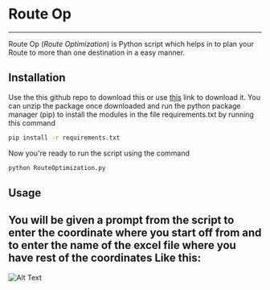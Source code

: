 # Route Op
***
Route Op (_Route Optimization_) is Python script which helps in to plan your Route to more than one destination in a easy manner.

## Installation
Use the this github repo to download this or use [this](https://github.com/Anonymous390/MapTest "Route Optimization") link to download it. You can unzip the package once downloaded and run the python package manager (pip) to install the modules in the file requirements.txt by running this command
```bash
pip install -r requirements.txt
```
Now you're ready to run the script using the command
```bash
python RouteOptimization.py
```

## Usage
You will be given a prompt from the script to enter the coordinate where you start off from and to enter the name of the excel file where you have rest of the coordinates
Like this:
---
![Alt Text](https://media.giphy.com/media/vFKqnCdLPNOKc/giphy.gif)
